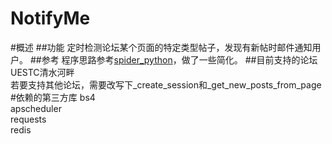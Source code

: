 NotifyMe
========
#概述
##功能
定时检测论坛某个页面的特定类型帖子，发现有新帖时邮件通知用户。
##参考
程序思路参考[spider_python](https://github.com/lizherui/spider_python)，做了一些简化。
##目前支持的论坛
UESTC清水河畔  
若要支持其他论坛，需要改写下\_create\_session和\_get\_new\_posts\_from\_page
#依赖的第三方库
bs4  
apscheduler  
requests  
redis  
